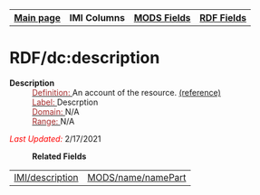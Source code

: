 <!DOCTYPE html>
<html>

<body>
<table style="width:100%">
  <tr>
    <th><a href="index.md">Main page</a></th>
	<th>IMI Columns</th>
    <th><a href="MODS.md">MODS Fields</a></th>
    <th><a href="#">RDF Fields</a></th>
  </tr>
</table>



<h1>RDF/dc:description</h1>
<dl>
  <dt><b>Description</b></dt>
  <dd><ins><font color="brown">Definition: </font></ins>An account of the resource. <a href="http://purl.org/dc/terms/description">(reference)</a></dd>
  <dd><ins><font color="brown">Label: </font></ins>Descrption</dd>
  <dd><ins><font color="brown">Domain: </font></ins> N/A</dd>
  <dd><ins><font color="brown">Range: </font></ins> N/A</dd>
	<p><font color="red"><i>Last Updated: </i></font>2/17/2021</p>
</dl>
<dl>
	<dd><b>Related Fields</b></dd>
		<table>
			<td><a href="description.md">IMI/description</a></td>
			<td><a href="mods.name.md">MODS/name/namePart</a></td>
		</table>
</dl>
</body>
</html>